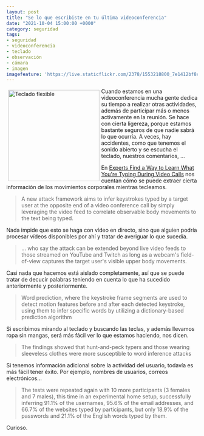 ```yaml
---
layout: post
title: "Se lo que escribiste en tu última videoconferencia"
date: "2021-10-04 15:00:00 +0000"
category: seguridad
tags:
- seguridad
- videoconferencia
- teclado
- observación
- cámara
- imagen
imagefeature: 'https://live.staticflickr.com/2378/1553218800_7e1412bf8c.jpg'
---
```

<a href="https://www.flickr.com/photos/fernand0/1553218800/" title="Teclado flexible "><img src="https://live.staticflickr.com/2378/1553218800_7e1412bf8c.jpg" alt="Teclado flexible " width="240" style="float:left; margin:5px"></a>
Cuando estamos en una videoconferencia mucha gente dedica su tiempo a realizar otras actividades, además de participar más o menos activamente en la reunión. Se hace con cierta ligereza, porque estamos bastante seguros de que nadie sabrá lo que ocurría. A veces, hay accidentes, como que tenemos el sonido abierto y se escucha el teclado, nuestros comentarios, ...

En [Experts Find a Way to Learn What You're Typing During Video Calls](https://thehackernews.com/2021/02/experts-find-way-to-learn-what-youre.html) nos cuentan cómo se puede extraer cierta información de los movimientos corporales mientras tecleamos.

> A new attack framework aims to infer keystrokes typed by a target user at the
opposite end of a video conference call by simply leveraging the video feed to
correlate observable body movements to the text being typed.

Nada impide que esto se haga con vídeo en directo, sino que alguien podría procesar vídeos disponibles por ahí y tratar de averiguar lo que sucedía.

> ... who say the attack can be extended beyond live video feeds to those
streamed on YouTube and Twitch as long as a webcam's field-of-view captures
the target user's visible upper body movements.

Casi nada que hacemos está aislado completamente, así que se puede tratar de decucir palabras teniendo en cuenta lo que ha sucedido anteriormente y posteriormente.

> Word prediction, where the keystroke frame segments are used to detect motion features before and after each detected keystroke, using them to infer specific words by utilizing a dictionary-based prediction algorithm

Si escribimos mirando al teclado y buscando las teclas, y además llevamos ropa sin mangas, será más fácil ver lo que estamos haciendo, nos dicen.

> The findings showed that hunt-and-peck typers and those wearing sleeveless
clothes were more susceptible to word inference attacks

Si tenemos información adicional sobre la actividad del usuario, todavía es más fácil tener éxito. Por ejemplo, nombres de usuarios, correos electrónicos...

> The tests were repeated again with 10 more participants (3 females and 7
males), this time in an experimental home setup, successfully inferring 91.1%
of the usernames, 95.6% of the email addresses, and 66.7% of the websites
typed by participants, but only 18.9% of the passwords and 21.1% of the
English words typed by them.

Curioso.
